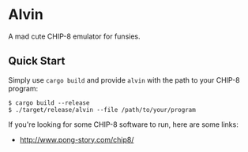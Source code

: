 # Alvin
A mad cute CHIP-8 emulator for funsies.

## Quick Start
Simply use `cargo build` and provide `alvin` with the path to your CHIP-8 program: 

```
$ cargo build --release
$ ./target/release/alvin --file /path/to/your/program
```

If you're looking for some CHIP-8 software to run, here are some links:
- http://www.pong-story.com/chip8/